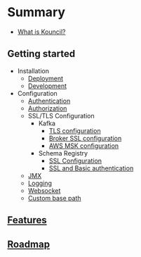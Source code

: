 # Summary
* [What is Kouncil?](README.md)

## Getting started
* Installation
  * [Deployment](installation/DEPLOYMENT.md)
  * [Development](installation/DEVELOPMENT.md)
* Configuration
  * [Authentication](configuration/security/AUTHENTICATION.md)
  * [Authorization](configuration/security/AUTHORIZATION.md)
  * SSL/TLS Configuration
    * Kafka
      * [TLS configuration](configuration/kafka/TLS.md)
      * [Broker SSL configuration](configuration/kafka/SASL_PLAIN.md)
      * [AWS MSK configuration](configuration/kafka/AWS_MSK.md)
    * Schema Registry
      * [SSL Configuration](configuration/schema-registry/SCHEMA_REGISTRY_SSL.md)
      * [SSL and Basic authentication](configuration/schema-registry/SCHEMA_REGISTRY_SSL_BASIC_AUTH.md)
  * [JMX](configuration/JMX.md)
  * [Logging](configuration/LOGGING.md)
  * [Websocket](configuration/WEBSOCKET.md)
  * [Custom base path](configuration/CUSTOM_BASE_PATH.md)


## [Features](FEATURES.md)
## [Roadmap](ROADMAP.md)

